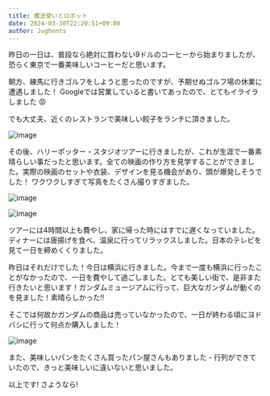 ```yaml
---
title: 魔法使いとロボット
date: 2024-03-30T22:20:51+09:00
author: Jughents
---
```

昨日の一日は、普段なら絶対に買わない9ドルのコーヒーから始まりましたが、恐らく東京で一番美味しいコーヒーだと思います。

朝方、練馬に行きゴルフをしようと思ったのですが、予期せぬゴルフ場の休業に遭遇しました！ Googleでは営業していると書いてあったので、とてもイライラしました 😡

でも大丈夫、近くのレストランで美味しい餃子をランチに頂きました。

![image](https://github.com/devhou-se/www-jp/assets/164986372/ffd3c794-fce1-4da1-81cd-1e3b57fa495c)

その後、ハリーポッター・スタジオツアーに行きましたが、これが生涯で一番素晴らしい事だったと思います。全ての映画の作り方を見学することができました。実際の映画のセットや衣装、デザインを見る機会があり、頭が爆発しそうでした！ ワクワクしすぎて写真をたくさん撮りすぎました。

![image](https://github.com/devhou-se/www-jp/assets/164986372/8043bdf2-6ff8-4ed2-971f-51a683186d0f)

![image](https://github.com/devhou-se/www-jp/assets/164986372/17098402-3e54-4be7-ab44-463e3e358649)

ツアーには4時間以上も費やし、家に帰った時にはすでに遅くなっていました。ディナーには唐揚げを食べ、温泉に行ってリラックスしました。日本のテレビを見て一日を締めくくりました。

昨日はそれだけでした！今日は横浜に行きました。今まで一度も横浜に行ったことがなかったので、一日を費やして過ごしました。とても美しい街で、是非また行きたいと思います！ガンダムミュージアムに行って、巨大なガンダムが動くのを見ました！素晴らしかった!!

そこでは何故かガンダムの商品は売っていなかったので、一日が終わる頃にヨドバシに行って何点か購入しました！

![image](https://github.com/devhou-se/www-jp/assets/164986372/8e5621c8-74ae-4bf5-8822-0a43dfe88bf5)

また、美味しいパンをたくさん買ったパン屋さんもありました - 行列ができていたので、きっと美味しいに違いないと思いました。

以上です! さようなら!